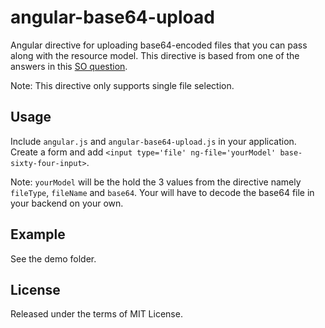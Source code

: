 angular-base64-upload
=====================

Angular directive for uploading base64-encoded files that you can pass along with the resource model. This directive is based from one of the answers in this [SO question](http://stackoverflow.com/questions/20521366/rails-4-angularjs-paperclip-how-to-upload-file).

Note: This directive only supports single file selection.

Usage
-------

Include `angular.js` and `angular-base64-upload.js` in your application. Create a form and add `<input type='file' ng-file='yourModel' base-sixty-four-input>`.

Note: `yourModel` will be the hold the 3 values from the directive namely `fileType`, `fileName` and `base64`. Your will have to decode the base64 file in your backend on your own.

Example
--------------------------
See the demo folder.

## License

Released under the terms of MIT License.
